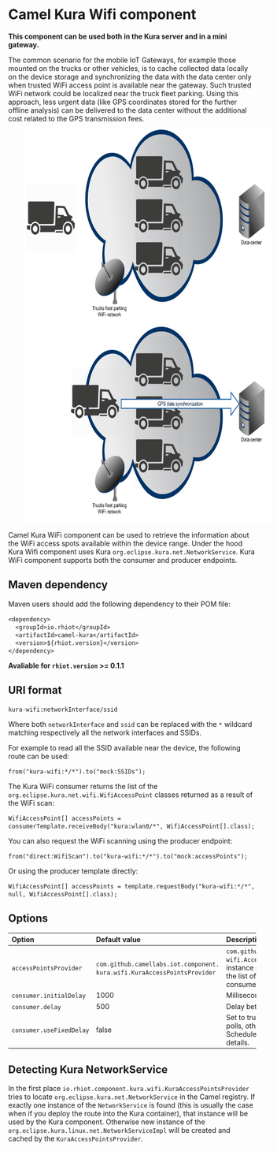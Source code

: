 # Camel Kura Wifi component

**This component can be used both in the Kura server and in a mini gateway.**

The common scenario for the mobile IoT Gateways, for example those mounted on the trucks or other vehicles, is to cache collected data locally on the device storage and synchronizing the data with the data center only when trusted WiFi access point is available near the gateway. Such trusted WiFi network could be localized near the truck fleet parking.
Using this approach, less urgent data (like GPS coordinates stored for the further offline analysis) can be delivered to the data center without the additional cost related to the GPS transmission fees.

<img src="wifi_truck_1.png" align="center" height="400" hspace="30">
<br>
<img src="wifi_truck_2.png" align="center" height="400" hspace="30">

Camel Kura WiFi component can be used to retrieve the information about the WiFi access spots available within the device
range. Under the hood Kura Wifi component uses Kura `org.eclipse.kura.net.NetworkService`. Kura WiFi component
supports both the consumer and producer endpoints.

## Maven dependency

Maven users should add the following dependency to their POM file:

    <dependency>
      <groupId>io.rhiot</groupId>
      <artifactId>camel-kura</artifactId>
      <version>${rhiot.version}</version>
    </dependency>

**Avaliable for `rhiot.version` >= 0.1.1**

## URI format

    kura-wifi:networkInterface/ssid

Where both `networkInterface` and `ssid` can be replaced with the `*` wildcard matching respectively all the network
interfaces and SSIDs.

For example to read all the SSID available near the device, the following route can be used:

    from("kura-wifi:*/*").to("mock:SSIDs");

The Kura WiFi consumer returns the list of the `org.eclipse.kura.net.wifi.WifiAccessPoint` classes returned as a result
of the WiFi scan:

    WifiAccessPoint[] accessPoints = consumerTemplate.receiveBody("kura:wlan0/*", WifiAccessPoint[].class);

You can also request the WiFi scanning using the producer endpoint:

    from("direct:WifiScan").to("kura-wifi:*/*").to("mock:accessPoints");

Or using the producer template directly:

    WifiAccessPoint[] accessPoints = template.requestBody("kura-wifi:*/*", null, WifiAccessPoint[].class);


## Options

| Option                    | Default value                                                                 | Description   |
|:------------------------- |:-----------------------------------------------------------------------       |:------------- |
| `accessPointsProvider`    | `com.github.camellabs.iot.component.` `kura.wifi.KuraAccessPointsProvider`    | `com.github.camellabs.iot.component.kura.` `wifi.AccessPointsProvider` strategy instance registry reference used to resolve the list of the access points available to consume. |
| `consumer.initialDelay`   | 1000                                                                          | Milliseconds before the polling starts. |
| `consumer.delay`          | 500 | Delay between each access points scan. |
| `consumer.useFixedDelay`  | false | Set to true to use a fixed delay between polls, otherwise fixed rate is used. See ScheduledExecutorService in JDK for details. |

## Detecting Kura NetworkService

In the first place `io.rhiot.component.kura.wifi.KuraAccessPointsProvider` tries to locate `org.eclipse.kura.net.NetworkService`
in the Camel registry. If exactly one instance of the `NetworkService`  is found (this is usually the case when
if you deploy the route into the Kura container), that instance will be used by the Kura component. Otherwise new instance of the
`org.eclipse.kura.linux.net.NetworkServiceImpl` will be created and cached by the `KuraAccessPointsProvider`.



